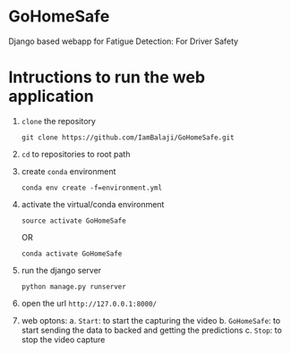 # GoHomeSafe
Django based webapp for Fatigue Detection: For Driver Safety


# Intructions to run the web application
1. `clone` the repository
   ```shell 
   git clone https://github.com/IamBalaji/GoHomeSafe.git
   ```
2. `cd` to repositories to root path
3. create `conda` environment
   ``` shell 
   conda env create -f=environment.yml
   ```
4. activate the virtual/conda environment
   ``` shell
   source activate GoHomeSafe
   ```
   OR 
   ```shell
   conda activate GoHomeSafe
   ````
5. run the django server
    ```shell
    python manage.py runserver 
    ```
6. open the url `http://127.0.0.1:8000/`

7. web optons:
   a. `Start`: to start the capturing the video
   b. `GoHomeSafe`: to start sending the data to backed and getting the predictions
   c. `Stop`: to stop the video capture
